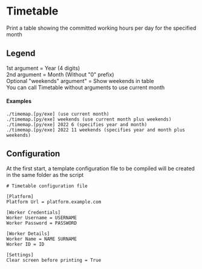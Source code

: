 # Timetable

Print a table showing the committed working hours per day for the specified month

## Legend

1st argument = Year (4 digits)\
2nd argument = Month (Without "0" prefix)\
Optional "weekends" argument" = Show weekends in table\
You can call Timetable without arguments to use current month

#### Examples
```
./timemap.[py/exe] (use current month)
./timemap.[py/exe] weekends (use current month plus weekends)
./timemap.[py/exe] 2022 6 (specifies year and month)
./timemap.[py/exe] 2022 11 weekends (specifies year and month plus weekends)
```
## Configuration
At the first start, a template configuration file to be compiled will be created in the same folder as the script
```
# Timetable configuration file

[Platform]
Platform Url = platform.example.com

[Worker Credentials]
Worker Username = USERNAME
Worker Password = PASSWORD

[Worker Details]
Worker Name = NAME SURNAME
Worker ID = ID

[Settings]
Clear screen before printing = True
```
